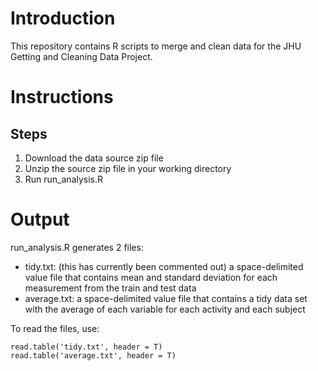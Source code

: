 # Introduction

This repository contains R scripts to merge and clean data for the JHU Getting and Cleaning Data Project.

# Instructions

## Steps

1. Download the data source zip file
4. Unzip the source zip file in your working directory
5. Run run_analysis.R

# Output

run_analysis.R generates 2 files:
* tidy.txt: (this has currently been commented out) a space-delimited value file that contains mean and standard deviation for each measurement from the train and test data
* average.txt: a space-delimited value file that contains a tidy data set with the average of each variable for each activity and each subject

To read the files, use:

```
read.table('tidy.txt', header = T)
read.table('average.txt', header = T)
```